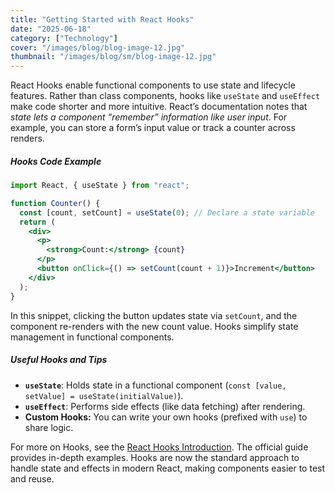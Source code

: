 ```yaml
---
title: "Getting Started with React Hooks"
date: "2025-06-18"
category: ["Technology"]
cover: "/images/blog/blog-image-12.jpg"
thumbnail: "/images/blog/sm/blog-image-12.jpg"
---
```


React Hooks enable functional components to use state and lifecycle features. Rather than class components, hooks like `useState` and `useEffect` make code shorter and more intuitive. React’s documentation notes that _state lets a component “remember” information like user input_. For example, you can store a form’s input value or track a counter across renders.

##### Hooks Code Example

```jsx
import React, { useState } from "react";

function Counter() {
  const [count, setCount] = useState(0); // Declare a state variable
  return (
    <div>
      <p>
        <strong>Count:</strong> {count}
      </p>
      <button onClick={() => setCount(count + 1)}>Increment</button>
    </div>
  );
}
```

In this snippet, clicking the button updates state via `setCount`, and the component re-renders with the new count value. Hooks simplify state management in functional components.

##### Useful Hooks and Tips

- **`useState`**: Holds state in a functional component (`const [value, setValue] = useState(initialValue)`).
- **`useEffect`**: Performs side effects (like data fetching) after rendering.
- **Custom Hooks:** You can write your own hooks (prefixed with `use`) to share logic.

For more on Hooks, see the [React Hooks Introduction](https://reactjs.org/docs/hooks-intro.html). The official guide provides in-depth examples. Hooks are now the standard approach to handle state and effects in modern React, making components easier to test and reuse.
